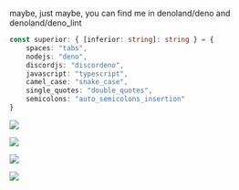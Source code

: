maybe, just maybe, you can find me in denoland/deno and denoland/deno_lint

```ts
const superior: { [inferior: string]: string } = {
	spaces: "tabs",
	nodejs: "deno",
	discordjs: "discordeno",
	javascript: "typescript",
	camel_case: "snake_case",
	single_quotes: "double_quotes",
	semicolons: "auto_semicolons_insertion"
}
```

[![](https://badgen.net/badge/LICENSE/MIT)](LICENSE)

[![](https://github-readme-stats.vercel.app/api?username=lts372005&title_color=00ff00&text_color=00ff00&icon_color=00ff00&bg_color=121212&show_icons=true&include_all_commits=true&count_private=true)](https://github.com/anuraghazra/github-readme-stats)

[![](https://github-readme-stats.vercel.app/api/top-langs/?username=lts372005&title_color=00ff00&text_color=00ff00&bg_color=121212&layout=compact)](https://github.com/anuraghazra/github-readme-stats)

[![](https://github-readme-stats.vercel.app/api/wakatime?username=@lts372005&title_color=00ff00&text_color=00ff00&bg_color=121212&layout=compact)](https://github.com/anuraghazra/github-readme-stats)
